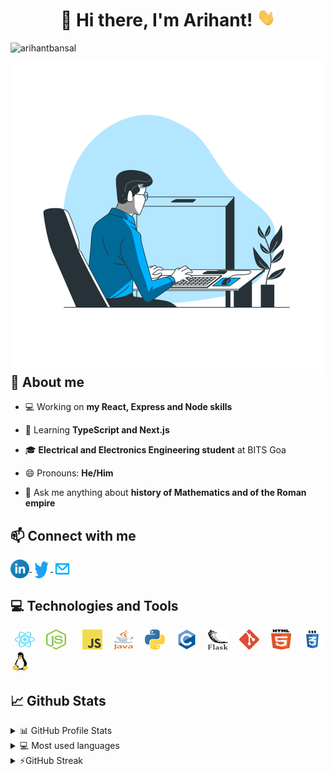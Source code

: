 <!-- <a href="https://arihantbansal.github.io/"><img src="images/dev.svg" width="100%" height="auto"/></a> -->
<!-- May add the top image back again in the future -->
<br />
<h1 align="center">🚀️ Hi there, I'm Arihant! <img src="https://raw.githubusercontent.com/ABSphreak/ABSphreak/master/gifs/Hi.gif" width="30px"></h1>  
<!--<h3 align="center">🎯️An undergraduate student at BITS Goa and self taught developer 🚀️</h3> -->
  
<p align="left"> <img src="https://komarev.com/ghpvc/?username=arihantbansal&label=Profile%20views&color=0e75b6&style=flat" alt="arihantbansal" /> </p>

 <img src="images/programming-animate.svg" alt="arihantbansal" align="right" height="500px" />

## 📖 About me

-   💻 Working on **my React, Express and Node skills**

-   🌱 Learning **TypeScript and Next.js**

-   🎓 **Electrical and Electronics Engineering student** at BITS Goa

-   😄 Pronouns: **He/Him**

-   💬 Ask me anything about **history of Mathematics and of the Roman empire**

<!-- -   ⚡ Fun fact  -->

## 📫 Connect with me

<p align="left">  
	<a href="https://linkedin.com/in/arihantbansal" target="blank">
		<img align="center" height="30" width="30" src="images/linkedin.svg" alt="Arihant Bansal | LinkedIn" />
	</a>
	<a href="https://twitter.com/_arihantbansal" target="blank">
		<img align="center" height="30" width="30" src="images/twitter.svg" alt="Arihant Bansal | Twitter" />
	</a>
	<a href="mailto:arihant.bansal@gmail.com">
		<img align="center" height="30" width="30" src="images/mail.svg" alt="Arihant Bansal | Mail" />
    </a>

</p>  
  
## 💻 Technologies and Tools
<p align="left"> 
	<code> <img height="32" width="32" src="images/react.svg" /> </code>
	<code> <img height="32" width="32" src="images/nodejs.svg" />  </code>
	<code> <img height="32" width="32" src="images/js.svg" /> </code>
	<code> <img height="32" width="32" src="images/java.svg" /> </code>
	<code> <img height="32" width="32" src="images/python.svg" /> </code>
	<code> <img height="32" width="32" src="images/c.svg" /> </code>
	<code> <img height="32" width="32" src="images/flask.svg" /> </code>
	<code> <img height="32" width="32" src="images/git.svg" /> </code>
	<code> <img height="32" width="32" src="images/html5.svg" /> </code>
	<code> <img height="32" width="32" src="images/css3.svg" /> </code>
	<code> <img height="32" width="32" src="images/linux.svg" /> </code>
</p>  
  
## 📈 Github Stats

<!-- https://github.com/anuraghazra/github-readme-stats -->
<details>
  <summary>📊 GitHub Profile Stats</summary>
  <br/>
  <a href="https://github.com/anuraghazra/github-readme-stats"><img alt="aribantbansal's Github Stats" src="https://github-readme-stats.vercel.app/api?username=arihantbansal&show_icons=true&count_private=true&locale=en&layout=compact&theme=great-gatsby" /></a>
</details>

<details> 
  <summary>💻 Most used languages</summary>
  <br/>
  <a href="https://github.com/anuraghazra/github-readme-stats"><img alt="arihantbansal's Top Languages" src="https://github-readme-stats.vercel.app/api/top-langs/?username=arihantbansal&langs_count=10&layout=compact&theme=great-gatsby" /></a>
  <br/>
  <b>Note:</b> This chart is only a metric of which languages my public code on GitHub consists of and does not reflect my experience or skill level.
</details>

<details>
  <summary>⚡GitHub Streak</summary>
  <br/>
  <a href="https://github.com/DenverCoder1/github-readme-streak-stats"><img alt="arihantbansal's GitHub Streak" src="https://github-readme-streak-stats.herokuapp.com/?user=arihantbansal&theme=dark" /></a>
</details>
  
<!--<p>&nbsp;<img align="center" src="https://github-readme-stats.vercel.app/api?username=arihantbansal&show_icons=true&locale=en&theme=great-gatsby" alt="arihantbansal" /></p>-->  
  
<!-- <p><img align="center" src="https://github-readme-streak-stats.herokuapp.com/?user=arihantbansal&theme=dark" alt="arihantbansal" /></p> -->

<!--![](https://hit.yhype.me/github/profile?user_id=17180950)-->

<!--
**arihantbansal/arihantbansal** is a ✨ _special_ ✨ repository because its `README.md` (this file) appears on your GitHub profile.

Here are some ideas to get you started:

- 🔭 I’m currently working on ...
- 🌱 I’m currently learning ...
- 👯 I’m looking to collaborate on ...
- 🤔 I’m looking for help with ...
- 💬 Ask me about ...
- 📫 How to reach me: ...
- 😄 Pronouns: ...
- ⚡ Fun fact: ...
-->
